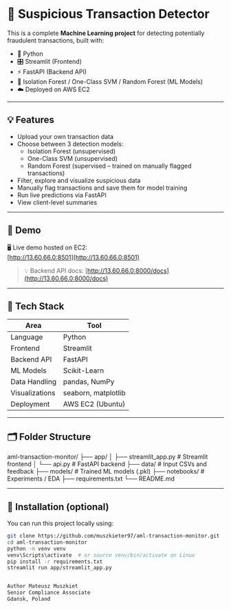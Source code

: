 # 🚨 Suspicious Transaction Detector

This is a complete **Machine Learning project** for detecting potentially fraudulent transactions, built with:

- 🐍 Python
- 🎛️ Streamlit (Frontend)
- ⚡ FastAPI (Backend API)
- 🌲 Isolation Forest / One-Class SVM / Random Forest (ML Models)
- ☁️ Deployed on AWS EC2

---

## 💡 Features

- Upload your own transaction data
- Choose between 3 detection models:
  - Isolation Forest (unsupervised)
  - One-Class SVM (unsupervised)
  - Random Forest (supervised – trained on manually flagged transactions)
- Filter, explore and visualize suspicious data
- Manually flag transactions and save them for model training
- Run live predictions via FastAPI
- View client-level summaries

---

## 📸 Demo

🖥️ Live demo hosted on EC2:  
[http://13.60.66.0:8501](http://13.60.66.0:8501)

> 💡 Backend API docs: [http://13.60.66.0:8000/docs](http://13.60.66.0:8000/docs)

---

## 🧠 Tech Stack

| Area             | Tool                |
|------------------|---------------------|
| Language         | Python              |
| Frontend         | Streamlit           |
| Backend API      | FastAPI             |
| ML Models        | Scikit-Learn        |
| Data Handling    | pandas, NumPy       |
| Visualizations   | seaborn, matplotlib |
| Deployment       | AWS EC2 (Ubuntu)    |

---

## 🗂️ Folder Structure

aml-transaction-monitor/
├── app/
│ ├── streamlit_app.py # Streamlit frontend
│ └── api.py # FastAPI backend
├── data/ # Input CSVs and feedback
├── models/ # Trained ML models (.pkl)
├── notebooks/ # Experiments / EDA
├── requirements.txt
└── README.md


---

## 🔧 Installation (optional)

You can run this project locally using:

```bash
git clone https://github.com/muszkieter97/aml-transaction-monitor.git
cd aml-transaction-monitor
python -m venv venv
venv\Scripts\activate  # or source venv/bin/activate on Linux
pip install -r requirements.txt
streamlit run app/streamlit_app.py


Author Mateusz Muszkiet
Senior Compliance Associate
Gdańsk, Poland
